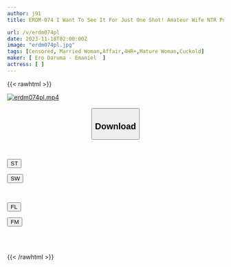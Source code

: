 ```yaml
---
author: j91
title: ERDM-074 I Want To See It For Just One Shot! Amateur Wife NTR Post, 4 Hours Of My Wife Sucking Someone Else's Cock

url: /v/erdm074pl
date: 2023-11-18T02:00:00Z
image: "erdm074pl.jpg"
tags: [Censored, Married Woman,Affair,4HR+,Mature Woman,Cuckold]
maker: [ Ero Daruma - Emaniel  ]
actress: [ ]
---
```



{{< rawhtml >}}

<div class="video" data-videoid="v2O2qQBZqefPLg">
    <a href="javascript:;">
        <img src="/v/erdm074pl/erdm074pl.jpg" width="WIDTH" height="HEIGHT" alt="erdm074pl.mp4" loading="lazy">
    </a>
</div>

<script type="text/javascript" src="https://j91.asia/asset/on-demand-st.js"></script>

<br>
  <link rel="stylesheet" href="https://j91.asia/asset/bs5.css">
  
  <center>
  <button class="btn btn-primary" type="button" data-bs-toggle="collapse" data-bs-target=".multi-collapse" aria-expanded="false" aria-controls="multiCollapseExample1 multiCollapseExample2"><h2>Download</h2></button></center>
</p>
<div class="row">
  <div class="col">
    <div class="collapse multi-collapse" id="multiCollapseExample1">
      <div class="card card-body">
	      	      <br>
<div class="buttons">  
<p><a href="https://streamtape.to/v/v2O2qQBZqefPLg" target="_blank"><button class="btn-hover color-3"><i class="fa fa-download"></i> ST</button></a></p>
<p><a href="https://sfastwish.com/pbz4twfvm6la" target="_blank"><button class="btn-hover color-2"><i class="fa fa-download"></i> SW</button></a></p></div>
    </div>
  </div>
</div>
  <div class="col">
    <div class="collapse multi-collapse" id="multiCollapseExample2">
      <div class="card card-body">
	      <br>
<div class="buttons">
<p><a href="javascript:;" target="_blank"><button class="btn-hover color-9"><i class="fa fa-download"></i> FL</button></a></p>
<p><a href="javascript:;" target="_blank"><button class="btn-hover color-8"><i class="fa fa-download"></i> FM</button></a></p></div>
<br><br>
      </div>
    </div>
  </div>
</div>

{{< /rawhtml >}}
